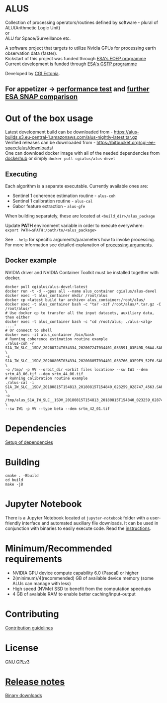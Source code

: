 # ALUS

Collection of processing operators/routines defined by software - plural of ALU(Arithmetic Logic Unit)  
or  
ALU for Space/Surveillance etc.

A software project that targets to utilize Nvidia GPUs for processing earth observation data (faster).  
Kickstart of this project was funded
through [ESA's EOEP programme](http://www.esa.int/About_Us/Business_with_ESA/Business_Opportunities/Earth_Observation_Envelope_Programme)  
Current development is funded
through [ESA's GSTP programme](https://www.esa.int/Enabling_Support/Space_Engineering_Technology/Shaping_the_Future/About_the_General_Support_Technology_Programme_GSTP)

Developed by [CGI Estonia](https://www.cgi.com/ee/et).

## For appetizer -> [performance test](PERFORMANCE.md) and [further ESA SNAP comparison](docs/SNAP_COMPARISON.md)

# Out of the box usage

Latest development build can be downloaded from - https://alus-builds.s3.eu-central-1.amazonaws.com/alus-nightly-latest.tar.gz  
Verified releases can be downloaded from - https://bitbucket.org/cgi-ee-space/alus/downloads/  
One can download docker image with all of the needed dependencies
from [dockerhub](https://hub.docker.com/repository/docker/cgialus/alus-devel) or simply `docker pull cgialus/alus-devel`

## Executing

Each algorithm is a separate executable. Currently available ones are:

* Sentinel 1 coherence estimation routine - ``alus-coh``
* Sentinel 1 calibration routine - ``alus-cal``
* Gabor feature extraction - ``alus-gfe``

When building separately, these are located at ``<build_dir>/alus_package``

Update **PATH** environment variable in order to execute everywhere:  
``export PATH=$PATH:/path/to/<alus_package>``

See ``--help`` for specific arguments/parameters how to invoke processing. For more information see detailed explanation
of [processing arguments](docs/PROCESSING_ARGUMENTS.md).

## Docker example

NVIDIA driver and NVIDIA Container Toolkit must be installed together with docker.

```
docker pull cgialus/alus-devel:latest
docker run -t -d --gpus all --name alus_container cgialus/alus-devel
docker exec -t alus_container mkdir /root/alus
docker cp <latest build tar archive> alus_container:/root/alus/
docker exec -t alus_container bash -c "tar -xzf /root/alus/*.tar.gz -C /root/alus/"
# Use docker cp to transfer all the input datasets, auxiliary data, then either
docker exec -t alus_container bash -c "cd /root/alus; ./alus-<alg> ...."
# Or connect to shell
docker exec -it alus_container /bin/bash
# Running coherence estimation routine example
./alus-coh -r S1A_IW_SLC__1SDV_20200724T034334_20200724T034401_033591_03E49D_96AA.SAFE \
-s S1A_IW_SLC__1SDV_20200805T034334_20200805T034401_033766_03E9F9_52F6.SAFE \
-o /tmp/ -p VV --orbit_dir <orbit files location> --sw IW1 --dem srtm_43_06.tif --dem srtm_44_06.tif
# Running calibration routine example
./alus-cal -i S1A_IW_SLC__1SDV_20180815T154813_20180815T154840_023259_028747_4563.SAFE \
-o /tmp/alus_S1A_IW_SLC__1SDV_20180815T154813_20180815T154840_023259_028747_4563_Calib_tc.tif \
--sw IW1 -p VV --type beta --dem srtm_42_01.tif
```

# Dependencies

[Setup of dependencies](DEPENDENCIES.md)

# Building

```
cmake . -Bbuild
cd build
make -j8
```

# Jupyter Notebook

There is a Jupyter Notebook located at `jupyter-notebook` folder with a user-friendly interface and automated auxiliary file downloads.
It can be used in conjunction with binaries to easily execute code. Read the [instructions](jupyter-notebook/README.md).

# Minimum/Recommended requirements

* NVIDIA GPU device compute capability 6.0 (Pascal) or higher
* 2(minimum)/4(recommended) GB of available device memory (some ALUs can manage with less)
* High speed (NVMe) SSD to benefit from the computation speedups
* 4 GB of avalable RAM to enable better caching/input-output

# Contributing

[Contribution guidelines](CONTRIBUTING.md)

# License

[GNU GPLv3](LICENSE.txt)

# [Release notes](RELEASE.md)

[Binary downloads](https://bitbucket.org/cgi-ee-space/alus/downloads/?tab=downloads)  
